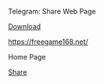 Telegram: Share Web Page



[Download](//telegram.org/dl?tme=c45d9a84ef7a4a492f_8752919057687043200)

https://freegame168.net/

Home Page

[Share](tg://msg_url?url=https%3A%2F%2Ffreegame168.net%2F&text=Home%20Page)
